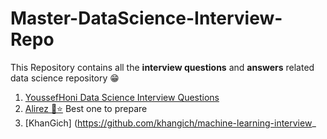 # Master-DataScience-Interview-Repo
This Repository contains all the **interview questions** and **answers** related data science repository 😁


1. [YoussefHoni Data Science Interview Questions](https://github.com/youssefHosni/Data-Science-Interview-Questions-Answers)
2. [Alirez 🤩⭐](https://github.com/alirezadir/Machine-Learning-Interviews/) Best one to prepare
3. [KhanGich] (https://github.com/khangich/machine-learning-interview_

